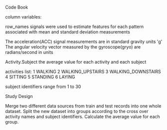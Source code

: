 Code Book

column variables:

row_names	signals were used to estimate features for each pattern associated with mean and standard deviation measurements

The acceleration(ACC) signal measurements are in standard gravity units 'g'
The angular velocity vector measured by the gyroscope(gryo) are radians/second in units

Activity.Subject	the average value for each activity and each subject

activities list:
1 WALKING
2 WALKING_UPSTAIRS
3 WALKING_DOWNSTAIRS
4 SITTING
5 STANDING
6 LAYING

subject identifiers range from 1 to 30



Study Design

Merge two different data sources from train and test records into one whole dataset. Split the new dataset into groups according to the cross over activity names and subject identifiers. Calculate the average value for each group.
